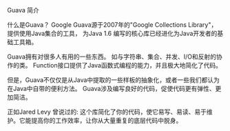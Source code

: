 Guava 简介

什么是Guava？
Google Guava源于2007年的"Google Collections Library"，
提供使用Java集合的工具，
为Java 1.6 编写的核心库已经进化为Java开发者的基础工具箱。

Guava拥有对很多人有用的一些东西。
如与字符串、集合、并发、I/O和反射的协作的类。
Function接口提供了Java函数式编程的能力，并且极大地简化了代码。

但是，Guava不仅仅是从Java中提取的一些样板的抽象化，或者一些我们都认为在Java中自带的便利方法。
Guava涉及编写良好的代码，促使代码更有弹性、更加简洁。

正如Jared Levy 曾说过的:
这个库简化了你的代码，使它易写、易读、易于维护。它能提高你的工作效率，让你从大量重复的底层代码中脱身。
